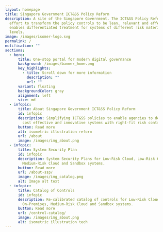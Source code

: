 ```yaml
---
layout: homepage
title: Singapore Government ICT&SS Policy Reform
description: A site of the Singapore Government. The ICT&SS Policy Reform is an
  effort to transform the policy controls to be lean, relevant and effective. It
  enables differentiated treatment for systems of different risk materiality
  levels.
image: /images/isomer-logo.svg
permalink: /
notification: ""
sections:
  - hero:
      title: One-stop portal for modern digital governance
      background: /images/banner_home.png
      key_highlights:
        - title: Scroll down for more information
          description: ""
          url: ""
      variant: floating
      backgroundColor: gray
      alignment: left
      size: md
  - infopic:
      title: About Singapore Government ICT&SS Policy Reform
      id: infopic
      description: Simplifying ICT&SS policies to enable agencies to deliver rapid,
        cost effective and innovative systems with right-fit risk controls.
      button: Read more
      alt: isometric illustration reform
      url: /about
      image: /images/img_about.png
  - infopic:
      title: System Security Plan
      id: infopic
      description: System Security Plans for Low-Risk Cloud, Low-Risk On-Premises,
        Medium-Risk Cloud and Sandbox systems.
      button: Read more
      url: /about-ssp/
      image: /images/img_catalog.png
      alt: Image alt text
  - infopic:
      title: Catalog of Controls
      id: infopic
      description: Re-calibrated catalog of controls for Low-Risk Cloud, Low-Risk
        On-Premises, Medium-Risk Cloud and Sandbox systems.
      button: Read more
      url: /control-catalog/
      image: /images/img_about.png
      alt: isometric illustration tech
---
```

